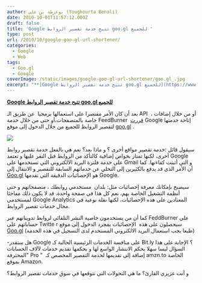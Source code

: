 ```yaml
---
author: يوغرطة بن علي (Youghourta Benali)
date: 2010-10-01T11:57:12.000Z
draft: false
title: 'Google تتيح خدمة تقصير الروابط goo.gl للجميع '
type: post
url: /2010/10/google-goo-gl-url-shortener/
categories:
  - Google
  - Web
tags:
  - Goo.gl
  - Google
coverImage: /static/images/google-goo-gl-url-shortener/goo.gl_.jpg
excerpt: "**[Google تتيح خدمة تقصير الروابط goo.gl للجميع](https://www.it-scoop.com/2010/10/google-goo-gl-url-shortener/)**\n\nبعد أن كان الأمر مقتصرا على استعمالها برمجيا\_ عن طريق الـ API \_، أو من خلال إضافات خاصة بالمتصفحات،أو حتى من خلال خدمة FeedBurner \_[قررت](http://googlesocialweb.blogspot.com/2010/09/google-url-shortener-gets-website.html) Google إتاحة خدمتها لتقصير الروابط للجميع من خلال الدخول"
---
```

**[Google تتيح خدمة تقصير الروابط goo.gl للجميع](https://www.it-scoop.com/2010/10/google-goo-gl-url-shortener/)**

بعد أن كان الأمر مقتصرا على استعمالها برمجيا  عن طريق الـ API  ، أو من خلال إضافات خاصة بالمتصفحات،أو حتى من خلال خدمة FeedBurner  [قررت](http://googlesocialweb.blogspot.com/2010/09/google-url-shortener-gets-website.html) Google إتاحة خدمتها لتقصير الروابط للجميع من خلال الدخول إلى موقع [goo.gl](http://goo.gl/) .

![](/static/images/google-goo-gl-url-shortener/goo.gl\_.jpg)

سيقول قائل :خدمة تقصير مواقع أخرى ؟ و ماذا بعد؟ نعم هي بالفعل خدمة تقصير روابط أخرى، لكنها تمتاز بخواص إضافية كالتأكد من الروابط قبل النقر عليها و تعتمد Google على خدمة فلترة البريد الالكتروني التي تستخدمها على Gmail و التي أثبتت كفاءتها. كما أن الأمر الذي قد يدفع بالكثيرين إلى التخلي عن خدماتهم السابقة للتقصير و الانتقال إلى [Goo.gl](http://goo.gl/) هو الإحصائيات الدقيقة التي تقدمها Google.

سيصبح بإمكانك معرفة إحصائيات مثل: بلدان  مستخدمي روابطك ، متصفحاتهم و حتى أنظمة التشغيل الخاصة بهم، نعم كل هذا في صفحة واحدة. قد لا يكون ذلك مفاجئا لمستخدمي Google Analytics المعتادين على هذه الإحصائيات، لكنها نقلة نوعية في مجال خدمات تقصير الروابط.

كما أن من يستخدمون خاصية النشر التلقائي لروابط تدويناتهم عبر FeddBurner على حساباتهم على Twitte r سيحصلون على هذه  الإحصائيات بمجرد الدخول إلى موقع [Goo.gl](http://goo.gl/) (طبعا يجب استعمال البريد الالكتروني المستخدم لدى التسجيل في هذه الخدمة)

\-هل ستقدر Google على منافسة الخدمات الرئيسية الحالية كـ Bit.ly ؟ الإجابة على هذا السؤال ليسا سهلا بحكم الانتشار الواسع لها و بحكمها تقديم خدمات لآلاف الحسابات "المحترفة Pro "  إضافة إلى تقديمها لخدمة التقصير المخصص كـ amzn.to الخاصة بموقع Amazon.

و أنت عزيزي القارئ؟ ما هي التحولات التي تتوقعها في سوق خدمات تقصير الروابط؟
